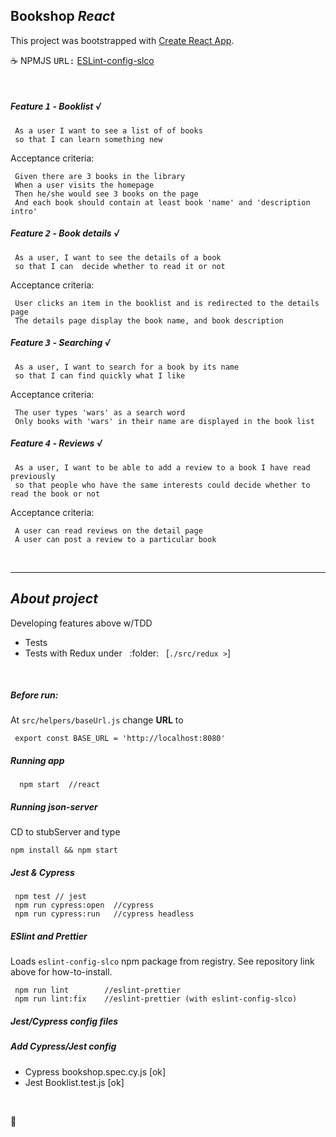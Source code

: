 ## Bookshop _React_

This project was bootstrapped with [Create React App](https://github.com/facebook/create-react-app).        

:coffee: NPMJS <kbd>URL:</kbd>  <a href="https://www.npmjs.
com/package/eslint-config-slco" title="ESLint-config-slco"
 target="_blank">ESLint-config-slco</a>
 
 <br />
 
 ##### Feature <kbd>1</kbd> - Booklist √
 
 ```
  As a user I want to see a list of of books 
  so that I can learn something new
 ```
 
 Acceptance criteria:
 
 ```
  Given there are 3 books in the library
  When a user visits the homepage
  Then he/she would see 3 books on the page
  And each book should contain at least book 'name' and 'description intro'
 ```
 
 ##### Feature <kbd>2</kbd> - Book details √
 
 ```
  As a user, I want to see the details of a book 
  so that I can  decide whether to read it or not
 ```
 
 Acceptance criteria:
 
 ```
  User clicks an item in the booklist and is redirected to the details page
  The details page display the book name, and book description
 ```
 
 ##### Feature <kbd>3</kbd> - Searching √
 
 ```
  As a user, I want to search for a book by its name 
  so that I can find quickly what I like
 ```
 
 Acceptance criteria:
 
 ```
  The user types 'wars' as a search word
  Only books with 'wars' in their name are displayed in the book list
 ```
 
 ##### Feature <kbd>4</kbd> - Reviews √
 
 ```
  As a user, I want to be able to add a review to a book I have read previously
  so that people who have the same interests could decide whether to read the book or not
 ```
 
 Acceptance criteria:
 
 ```
  A user can read reviews on the detail page 
  A user can post a review to a particular book 
 ```
 
 <br />
 
 <hr />
 
 
 ## _About project_
 
 Developing features above w/TDD
 
 - Tests
 - Tests with Redux under &nbsp;  :folder: &nbsp; [`./src/redux >`]
 
 
 <br />

##### Before run:

At `src/helpers/baseUrl.js` change **URL** to

```
 export const BASE_URL = 'http://localhost:8080'
```
 
 ##### Running _app_
 
 ```test
   npm start  //react
  ```
 
 
 ##### Running _json-server_
  
 CD to stubServer and type
 
  ```text
  npm install && npm start
 ```
 
 ##### _Jest & Cypress_
 
 ```text
  npm test // jest
  npm run cypress:open  //cypress
  npm run cypress:run   //cypress headless
  ```
 
 ##### ESlint and _Prettier_
 
 Loads `eslint-config-slco` npm package from registry. See repository link above
 for how-to-install.
 
 ```text
  npm run lint        //eslint-prettier
  npm run lint:fix    //eslint-prettier (with eslint-config-slco)
 ```
 
 ##### Jest/Cypress config files
 
 ##### Add Cypress/Jest config
 - Cypress bookshop.spec.cy.js [ok]
 - Jest Booklist.test.js [ok]
 
 
 <br />
 
 
 :100:
